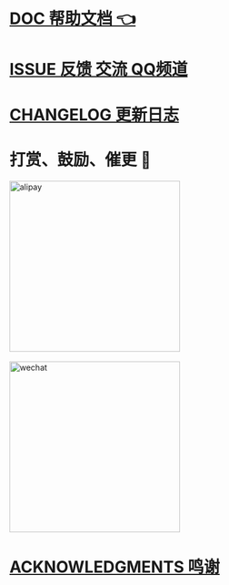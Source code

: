 # [DOC 帮助文档 👈](https://awx9773btw.feishu.cn/docx/ZZr9dGoIno5pnVxn2vpch6BCn3f?from=from_copylink)

# [ISSUE 反馈 交流 QQ频道](https://pd.qq.com/s/2fh7nh7gz)

# [CHANGELOG 更新日志](https://awx9773btw.feishu.cn/docx/Cm7nd2G9KoJhOjxGACycvJU6nRg?from=from_copylink)

# 打赏、鼓励、催更 🎉

<div>
<img src="https://player-pubpic.oss-cn-beijing.aliyuncs.com/static/wx1.png" alt="alipay" width="300" />
</div>
<br>
<div>
<img src="https://player-pubpic.oss-cn-beijing.aliyuncs.com/static/zfb1.jpg" alt="wechat" width="300" />
</div>

# [ACKNOWLEDGMENTS 鸣谢](https://awx9773btw.feishu.cn/docx/FQ7udC3jeorfDYxI39ict2UNn2g?from=from_copylink)
